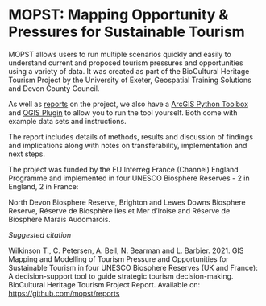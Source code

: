 # MOPST: Mapping Opportunity & Pressures for Sustainable Tourism

MOPST allows users to run multiple scenarios quickly and easily to understand current and proposed tourism pressures and opportunities using a variety of data. It was created as part of the BioCultural Heritage Tourism Project by the University of Exeter, Geospatial Training Solutions and Devon County Council.

As well as [reports](https://github.com/mopst/reports) on the project, we also have a [ArcGIS Python Toolbox](https://github.com/mopst/arcgis-python-toolbox) and [QGIS Plugin](https://github.com/mopst/qgis-plugin) to allow you to run the tool yourself. Both come with example data sets and instructions. 

The report includes details of methods, results and discussion of findings and implications along with notes on transferability, implementation and next steps.

The project was funded by the EU Interreg France (Channel) England Programme and implemented in four UNESCO Biosphere Reserves - 2 in England, 2 in France:

North Devon Biosphere Reserve, Brighton and Lewes Downs Biosphere Reserve, Réserve de Biosphère Iles et Mer d’Iroise and Réserve de Biosphère Marais Audomarois.

*Suggested citation*

Wilkinson T., C. Petersen, A. Bell, N. Bearman and L. Barbier. 2021. GIS Mapping and Modelling of
Tourism Pressure and Opportunities for Sustainable Tourism in four UNESCO Biosphere Reserves (UK
and France): A decision-support tool to guide strategic tourism decision-making. BioCultural Heritage
Tourism Project Report. Available on: https://github.com/mopst/reports

